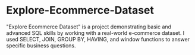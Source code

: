 # Explore-Ecommerce-Dataset
"Explore Ecommerce Dataset" is a project demonstrating basic and advanced SQL skills by working with a real-world e-commerce dataset. I used SELECT, JOIN, GROUP BY, HAVING, and window functions to answer specific business questions.
